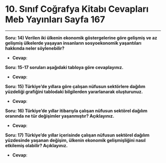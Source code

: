 # 10. Sınıf Coğrafya Kitabı Cevapları Meb Yayınları Sayfa 167

---

**Soru: 14) Verilen iki ülkenin ekonomik göstergelerine göre gelişmiş ve az gelişmiş ülkelerde yaşayan insanların sosyoekonomik yaşantıları hakkında neler söylenebilir?**

-   **Cevap**:

**Soru: 15-17 soruları aşağıdaki tabloya göre cevaplayınız.**

-   **Cevap**:

**Soru: 15) Türkiye’de yıllara göre çalışan nüfusun sektörlere dağılım yüzdeliği grafiğini tablodaki bilgilerden yararlanarak oluşturunuz.**

-   **Cevap**:

**Soru: 16) Türkiye’de yıllar itibarıyla çalışan nüfusun sektörel dağılım oranında ne tür değişimler yaşanmıştır? Açıklayınız.**

-   **Cevap**:

**Soru: 17) Türkiye’de yıllar içerisinde çalışan nüfusun sektörel dağılım yüzdesinde yaşanan değişim, ülkenin ekonomik gelişmişliğini nasıl etkilemiş olabilir? Açıklayınız.**

-   **Cevap**: